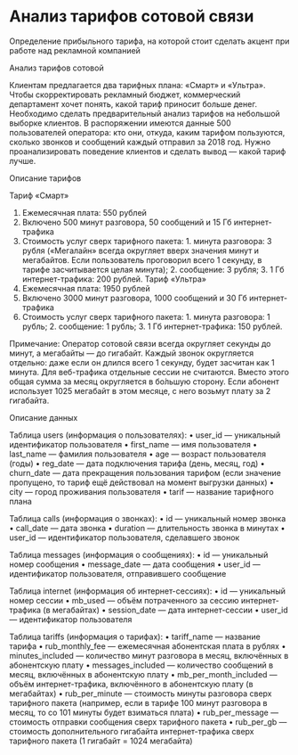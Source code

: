 # Анализ тарифов сотовой связи
Определение прибыльного тарифа, на которой стоит сделать акцент при работе над рекламной компанией

Анализ тарифов сотовой 

Клиентам предлагается два тарифных плана: «Смарт» и «Ультра». Чтобы скорректировать рекламный бюджет, коммерческий департамент хочет понять, какой тариф приносит больше денег.
Необходимо сделать предварительный анализ тарифов на небольшой выборке клиентов. В распоряжении имеются данные 500 пользователей оператора: кто они, откуда, каким тарифом пользуются, сколько звонков и сообщений каждый отправил за 2018 год. 
Нужно проанализировать поведение клиентов и сделать вывод — какой тариф лучше.

Описание тарифов

Тариф «Смарт»
1.	Ежемесячная плата: 550 рублей
2.	Включено 500 минут разговора, 50 сообщений и 15 Гб интернет-трафика
3.	Стоимость услуг сверх тарифного пакета: 1. минута разговора: 3 рубля («Мегалайн» всегда округляет вверх значения минут и мегабайтов. Если пользователь проговорил всего 1 секунду, в тарифе засчитывается целая минута); 2. сообщение: 3 рубля; 3. 1 Гб интернет-трафика: 200 рублей.
Тариф «Ультра»
1.	Ежемесячная плата: 1950 рублей
2.	Включено 3000 минут разговора, 1000 сообщений и 30 Гб интернет-трафика
3.	Стоимость услуг сверх тарифного пакета: 1. минута разговора: 1 рубль; 2. сообщение: 1 рубль; 3. 1 Гб интернет-трафика: 150 рублей.

Примечание:
Оператор сотовой связи всегда округляет секунды до минут, а мегабайты — до гигабайт. Каждый звонок округляется отдельно: даже если он длился всего 1 секунду, будет засчитан как 1 минута.
Для веб-трафика отдельные сессии не считаются. Вместо этого общая сумма за месяц округляется в бо́льшую сторону. Если абонент использует 1025 мегабайт в этом месяце, с него возьмут плату за 2 гигабайта.

Описание данных

Таблица users (информация о пользователях):
•	user_id — уникальный идентификатор пользователя
•	first_name — имя пользователя
•	last_name — фамилия пользователя
•	age — возраст пользователя (годы)
•	reg_date — дата подключения тарифа (день, месяц, год)
•	churn_date — дата прекращения пользования тарифом (если значение пропущено, то тариф ещё действовал на момент выгрузки данных)
•	city — город проживания пользователя
•	tarif — название тарифного плана

Таблица calls (информация о звонках):
•	id — уникальный номер звонка
•	call_date — дата звонка
•	duration — длительность звонка в минутах
•	user_id — идентификатор пользователя, сделавшего звонок

Таблица messages (информация о сообщениях):
•	id — уникальный номер сообщения
•	message_date — дата сообщения
•	user_id — идентификатор пользователя, отправившего сообщение

Таблица internet (информация об интернет-сессиях):
•	id — уникальный номер сессии
•	mb_used — объём потраченного за сессию интернет-трафика (в мегабайтах)
•	session_date — дата интернет-сессии
•	user_id — идентификатор пользователя

Таблица tariffs (информация о тарифах):
•	tariff_name — название тарифа
•	rub_monthly_fee — ежемесячная абонентская плата в рублях
•	minutes_included — количество минут разговора в месяц, включённых в абонентскую плату
•	messages_included — количество сообщений в месяц, включённых в абонентскую плату
•	mb_per_month_included — объём интернет-трафика, включённого в абонентскую плату (в мегабайтах)
•	rub_per_minute — стоимость минуты разговора сверх тарифного пакета (например, если в тарифе 100 минут разговора в месяц, то со 101 минуты будет взиматься плата)
•	rub_per_message — стоимость отправки сообщения сверх тарифного пакета
•	rub_per_gb — стоимость дополнительного гигабайта интернет-трафика сверх тарифного пакета (1 гигабайт = 1024 мегабайта)
